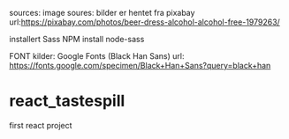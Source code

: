 sources: image soures: bilder er hentet fra pixabay url:https://pixabay.com/photos/beer-dress-alcohol-alcohol-free-1979263/

installert Sass NPM install node-sass

FONT kilder: Google Fonts (Black Han Sans) url: https://fonts.google.com/specimen/Black+Han+Sans?query=black+han

# react_tastespill
first react project 
